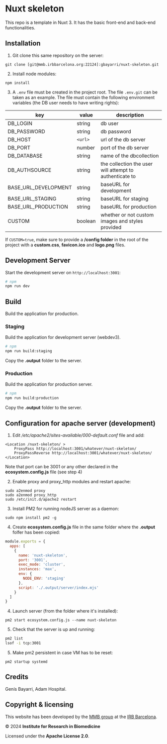 # Nuxt skeleton

This repo is a template in Nuxt 3. It has the basic front-end and back-end functionalities.

## Installation

1. Git clone this same repository on the server:

`git clone [git@mmb.irbbarcelona.org:22124]:gbayarri/nuxt-skeleton.git`

2. Install node modules:

`npm install`

3. A `.env` file must be created in the project root. The file `.env.git` can be taken as an example. The file must contain the following environment variables (the DB user needs to have writing rights):

| key                       | value                                    | description                     |
| ------------------------- | ---------------------------------------- | ------------------------------- |
| DB_LOGIN                  | string                                   | db user                         |
| DB_PASSWORD               | string                                   | db password                     |
| DB_HOST                   | `<url>`                                  | url of the db server            |
| DB_PORT                   | number                                   | port of the db server           |
| DB_DATABASE               | string                                   | name of the dbcollection        |
| DB_AUTHSOURCE             | string                                   | the collection the user will attempt to authenticate to    |
| BASE_URL_DEVELOPMENT      | string                                   | baseURL for development         |
| BASE_URL_STAGING          | string                                   | baseURL for staging             |
| BASE_URL_PRODUCTION       | string                                   | baseURL for production          |
| CUSTOM                    | boolean                                  | whether or not custom images and styles provided          |

If `CUSTOM=true`, make sure to provide a **/config folder** in the root of the project with a **custom.css**, **favicon.ico** and **logo.png** files. 

## Development Server

Start the development server on `http://localhost:3001`:

```bash
# npm
npm run dev
```

## Build

Build the application for production.

### Staging

Build the application for development server (webdev3).

```bash
# npm
npm run build:staging
```

Copy the **.output** folder to the server.

### Production

Build the application for production server.

```bash
# npm
npm run build:production
```

Copy the **.output** folder to the server.

## Configuration for apache server (development)

1. Edit */etc/apache2/sites-available/000-default.conf* file and add:

```apacheconf
<Location /nuxt-skeleton/ >
    ProxyPass http://localhost:3001/whatever/nuxt-skeleton/
    ProxyPassReverse http://localhost:3001/whatever/nuxt-skeleton/
</Location>
```

Note that port can be 3001 or any other declared in the **ecosystem.config.js** file (see step 4)

2. Enable proxy and proxy_http modules and restart apache:

```shell
sudo a2enmod proxy
sudo a2enmod proxy_http
sudo /etc/init.d/apache2 restart
```

3. Install PM2 for running nodeJS server as a daemon:

`sudo npm install pm2 -g`

4. Create **ecosystem.config.js** file in the same folder where the **.output** folfer has been copied:

```javascript
module.exports = {
  apps: [
    {
      name: 'nuxt-skeleton',
      port: '3001',
      exec_mode: 'cluster',
      instances: 'max',
      env: {
	    NODE_ENV: 'staging'
      },
      script: './.output/server/index.mjs'
    }
  ]
}
```

4. Launch server (from the folder where it's installed):

`pm2 start ecosystem.config.js --name nuxt-skeleton`

5. Check that the server is up and running:

```bash
pm2 list
lsof -i tcp:3001
```

5. Make pm2 persistent in case VM has to be reset:
    
`pm2 startup systemd`

## Credits

Genís Bayarri, Adam Hospital.

## Copyright & licensing

This website has been developed by the [MMB group](https://mmb.irbbarcelona.org) at the [IRB Barcelona](https://irbbarcelona.org).

© 2024 **Institute for Research in Biomedicine**

Licensed under the **Apache License 2.0**.